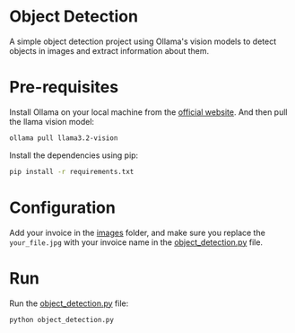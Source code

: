 # Object Detection
A simple object detection project using Ollama's vision models to detect objects in images and extract information about them.


# Pre-requisites
Install Ollama on your local machine from the [official website](https://ollama.com/). And then pull the llama vision model:

```bash
ollama pull llama3.2-vision
```

Install the dependencies using pip:

```bash
pip install -r requirements.txt
```

# Configuration 
Add your invoice in the [images](images) folder, and make sure you replace the `your_file.jpg` with your invoice name in the [object_detection.py](object_detection.py) file.

# Run
Run the [object_detection.py](object_detection.py) file:

```bash
python object_detection.py
``` 